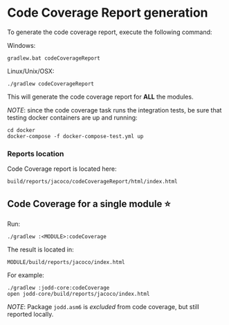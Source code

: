 # Code Coverage Report generation

To generate the code coverage report, execute the following command:

Windows:

	gradlew.bat codeCoverageReport

Linux/Unix/OSX:

	./gradlew codeCoverageReport

This will generate the code coverage report for **ALL** the modules.

_NOTE_: since the code coverage task runs the integration tests, be sure that testing docker containers are up and running:

	cd docker
	docker-compose -f docker-compose-test.yml up  

### Reports location

Code Coverage report is located here:

	build/reports/jacoco/codeCoverageReport/html/index.html
	
## Code Coverage for a single module :star:

Run:

	./gradlew :<MODULE>:codeCoverage

The result is located in:

	MODULE/build/reports/jacoco/index.html
	
For example:

	./gradlew :jodd-core:codeCoverage
	open jodd-core/build/reports/jacoco/index.html
	
_NOTE_: Package `jodd.asm6` is _excluded_ from code coverage, but still reported locally.